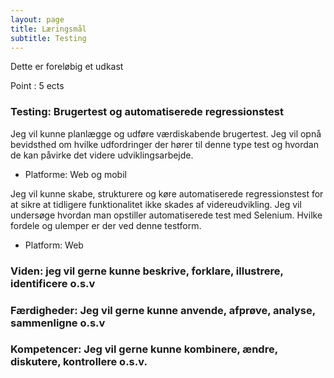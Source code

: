 ```yaml
---
layout: page
title: Læringsmål
subtitle: Testing
---
```


Dette er foreløbig et udkast

Point : 5 ects


### Testing: Brugertest og automatiserede regressionstest
Jeg vil kunne planlægge og udføre værdiskabende brugertest. Jeg vil opnå bevidsthed om hvilke udfordringer der hører til denne type test og hvordan de kan påvirke det videre udviklingsarbejde.
- Platforme: Web og mobil


Jeg vil kunne skabe, strukturere og køre automatiserede regressionstest for at sikre at tidligere funktionalitet ikke skades af videreudvikling. Jeg vil undersøge hvordan man opstiller automatiserede test med Selenium. Hvilke fordele og ulemper er der ved denne testform.
- Platform: Web

### Viden: jeg vil gerne kunne beskrive, forklare, illustrere, identificere o.s.v
### Færdigheder: Jeg vil gerne kunne anvende, afprøve, analyse, sammenligne o.s.v
### Kompetencer: Jeg vil gerne kunne kombinere, ændre, diskutere, kontrollere o.s.v.
